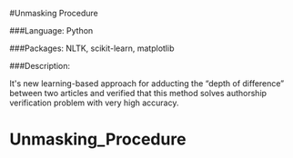 #Unmasking Procedure

###Language: Python

###Packages: NLTK, scikit-learn, matplotlib

###Description:

It's new learning-based approach for adducting the “depth of difference”
between two articles and verified that this method solves authorship
verification problem with very high accuracy.



# Unmasking_Procedure
